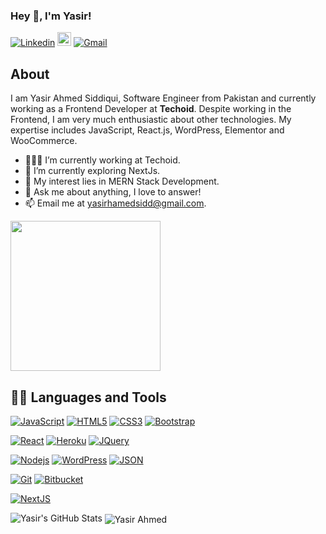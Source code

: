 <h3 title="hehehe"> Hey 👋, I'm Yasir!</h3>

[![Linkedin](https://img.shields.io/badge/-LinkedIn-blue?style=flat&logo=Linkedin&logoColor=white)](https://www.linkedin.com/in/yasirahmedsidd/)
[<img src="https://img.shields.io/github/followers/yasirahmedsidd?label=follow&style=social" height="22" title="Follow me" />](https://github.com/yasirahmedsidd) 
[![Gmail](https://img.shields.io/badge/-Gmail-c14438?style=flat&logo=Gmail&logoColor=white)](mailto:yasirahmedsidd@gmail.com)


## About 
I am Yasir Ahmed Siddiqui, Software Engineer from Pakistan and currently working as a Frontend Developer at <b>Techoid</b>. Despite working in the Frontend, I am very much enthusiastic about other technologies. My expertise includes JavaScript, React.js, WordPress, Elementor and WooCommerce.

- 👨🏽‍💻 I’m currently working at Techoid.
- 🌱 I’m currently exploring NextJs.
- 🤔 My interest lies in MERN Stack Development.
- 💬 Ask me about anything, I love to answer!
- 📫 Email me at [yasirhamedsidd@gmail.com](mailto:yasirhamedsidd@gmail.com).


<img width= "240" src= "https://camo.githubusercontent.com/bb27b9c1df90df738e91a54665d3adb08f60583fad2f266ffbde14508e6dc918/68747470733a2f2f692e70696e696d672e636f6d2f6f726967696e616c732f65342f32362f37302f65343236373032656466383734623138316163656431653266613563366364652e676966"/>

## 👨‍💻 Languages and Tools



[![JavaScript](https://img.shields.io/badge/-JavaScript-black?style=flat&logo=javascript&link=https://github.com/BRdhanani)](https://github.com/yasirahmedsidd) 
[![HTML5](https://img.shields.io/badge/-HTML5-E34F26?style=flat&logo=html5&logoColor=white&link=https://github.com/BRdhanani)](https://github.com/yasirahmedsidd) 
[![CSS3](https://img.shields.io/badge/-CSS3-1572B6?style=flat&logo=css3&link=https://github.com/BRdhanani)](https://github.com/yasirahmedsidd) 
[![Bootstrap](https://img.shields.io/badge/-Bootstrap-563D7C?style=flat&logo=bootstrap&link=https://github.com/BRdhanani)](https://github.com/yasirahmedsidd) 

[![React](https://img.shields.io/badge/-React-black?style=flat&logo=react&link=https://github.com/BRdhanani)](https://github.com/yasirahmedsidd) 
[![Heroku](https://img.shields.io/badge/-Heroku-gray?style=flat&logo=heroku&link=https://github.com/BRdhanani)](https://github.com/yasirahmedsidd) 
[![JQuery](https://img.shields.io/badge/-JQuery-blue?style=flat&logo=jquery&link=https://github.com/BRdhanani)](https://github.com/yasirahmedsidd) 

[![Nodejs](https://img.shields.io/badge/-Nodejs-green?style=flat&logo=Node.js&link=https://github.com/BRdhanani)](https://github.com/yasirahmedsidd) 
[![WordPress](https://img.shields.io/badge/-WordPress-blue?style=flat&logo=wordpress&link=https://github.com/BRdhanani)](https://github.com/yasirahmedsidd) 
[![JSON](https://img.shields.io/badge/-json-02569B?style=flat&logo=json&link=https://github.com/BRdhanani)](https://github.com/yasirahmedsidd)

[![Git](https://img.shields.io/badge/-Git-black?style=flat&logo=git&link=https://github.com/BRdhanani)](https://github.com/yasirahmedsidd) 
[![Bitbucket](https://img.shields.io/badge/-Bitbucket-blue?style=flat&logo=bitbucket&link=https://github.com/BRdhanani)](https://github.com/yasirahmedsidd)

[![NextJS](https://img.shields.io/badge/-NextJS-black?style=flat&logo=nextjs&link=https://github.com/BRdhanani)](https://github.com/yasirahmedsidd)

<img src="https://github-readme-stats.vercel.app/api?username=yasirahmedsidd&show_icons=true&hide_border=true&count_private=true&theme=shades-of-purple&icon_color=fad000" alt="Yasir's GitHub Stats">

<img align="center" src="https://github-readme-streak-stats.herokuapp.com/?user=yasirahmedsidd&count_private=true&theme=radical" alt="Yasir Ahmed" />
